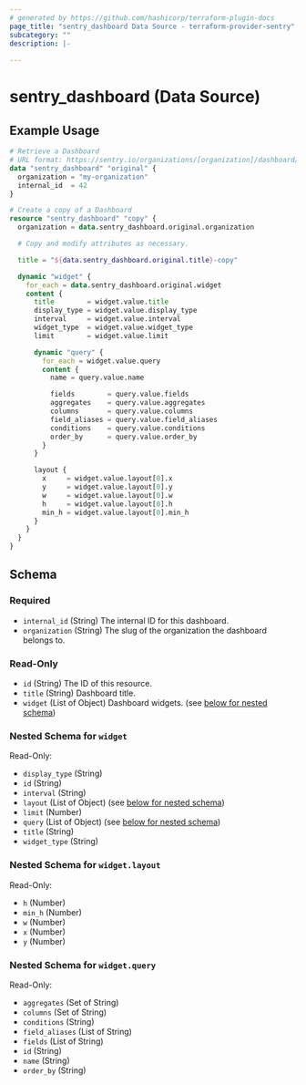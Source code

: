 ```yaml
---
# generated by https://github.com/hashicorp/terraform-plugin-docs
page_title: "sentry_dashboard Data Source - terraform-provider-sentry"
subcategory: ""
description: |-
  
---
```


# sentry_dashboard (Data Source)



## Example Usage

```terraform
# Retrieve a Dashboard
# URL format: https://sentry.io/organizations/[organization]/dashboard/[internal_id]/
data "sentry_dashboard" "original" {
  organization = "my-organization"
  internal_id  = 42
}

# Create a copy of a Dashboard
resource "sentry_dashboard" "copy" {
  organization = data.sentry_dashboard.original.organization

  # Copy and modify attributes as necessary.

  title = "${data.sentry_dashboard.original.title}-copy"

  dynamic "widget" {
    for_each = data.sentry_dashboard.original.widget
    content {
      title        = widget.value.title
      display_type = widget.value.display_type
      interval     = widget.value.interval
      widget_type  = widget.value.widget_type
      limit        = widget.value.limit

      dynamic "query" {
        for_each = widget.value.query
        content {
          name = query.value.name

          fields        = query.value.fields
          aggregates    = query.value.aggregates
          columns       = query.value.columns
          field_aliases = query.value.field_aliases
          conditions    = query.value.conditions
          order_by      = query.value.order_by
        }
      }

      layout {
        x     = widget.value.layout[0].x
        y     = widget.value.layout[0].y
        w     = widget.value.layout[0].w
        h     = widget.value.layout[0].h
        min_h = widget.value.layout[0].min_h
      }
    }
  }
}
```

<!-- schema generated by tfplugindocs -->
## Schema

### Required

- `internal_id` (String) The internal ID for this dashboard.
- `organization` (String) The slug of the organization the dashboard belongs to.

### Read-Only

- `id` (String) The ID of this resource.
- `title` (String) Dashboard title.
- `widget` (List of Object) Dashboard widgets. (see [below for nested schema](#nestedatt--widget))

<a id="nestedatt--widget"></a>
### Nested Schema for `widget`

Read-Only:

- `display_type` (String)
- `id` (String)
- `interval` (String)
- `layout` (List of Object) (see [below for nested schema](#nestedobjatt--widget--layout))
- `limit` (Number)
- `query` (List of Object) (see [below for nested schema](#nestedobjatt--widget--query))
- `title` (String)
- `widget_type` (String)

<a id="nestedobjatt--widget--layout"></a>
### Nested Schema for `widget.layout`

Read-Only:

- `h` (Number)
- `min_h` (Number)
- `w` (Number)
- `x` (Number)
- `y` (Number)


<a id="nestedobjatt--widget--query"></a>
### Nested Schema for `widget.query`

Read-Only:

- `aggregates` (Set of String)
- `columns` (Set of String)
- `conditions` (String)
- `field_aliases` (List of String)
- `fields` (List of String)
- `id` (String)
- `name` (String)
- `order_by` (String)


